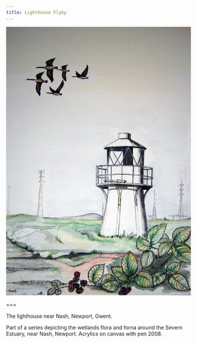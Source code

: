 ```yaml
---
title: Lighthouse Flyby
---
```


![lighthouse](lighthouse.jpg)

===

The lighthouse near Nash, Newport, Gwent.

Part of a series depicting the wetlands flora and forna around the Severn Estuary, near Nash, Newport.  Acrylics on canvas with pen 2008.

